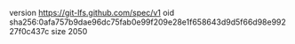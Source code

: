 version https://git-lfs.github.com/spec/v1
oid sha256:0afa757b9dae96dc75fab0e99f209e28e1f658643d9d5f66d98e99227f0c437c
size 2050
